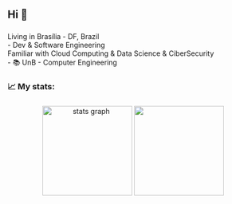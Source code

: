 
<!--<div align="center">
  <img src="https://github.com/Anmol-Baranwal/Cool-GIFs-For-GitHub/assets/74038190/80728820-e06b-4f96-9c9e-9df46f0cc0a5" width="850"/>
  <img width="12" />
</div>-->

###

<h2 align="left">Hi 👋</h2>

###

<p align="left">Living in Brasília - DF, Brazil<br>- Dev & Software Engineering<br>Familiar with Cloud Computing & Data Science & CiberSecurity<br>- 📚 UnB - Computer Engineering</p>

###

<h3 align="left">📈   My stats:</h3>

###

<div align="center">
  <img height="180" src="https://github-readme-stats.vercel.app/api?username=pafev&hide_title=true&hide_rank=true&show_icons=true&include_all_commits=true&count_private=true&disable_animations=false&theme=gotham&locale=en&hide_border=true" height="200" alt="stats graph" />
  <img height="180" src="https://github-readme-stats.vercel.app/api/top-langs/?username=pafev&layout=compact&theme=gotham&hide_border=true"/>
</div>

###

